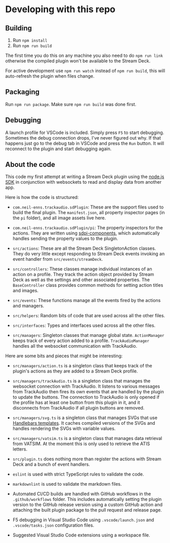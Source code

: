 # Developing with this repo

## Building

1. Run `npm install`
2. Run `npm run build`

The first time you do this on any machine you also need to do `npm run link` otherwise the compiled plugin won't be available to the Stream Deck.

For active development use `npm run watch` instead of `npm run build`, this will auto-refresh the plugin when files change.

## Packaging

Run `npm run package`. Make sure `npm run build` was done first.

## Debugging

A launch profile for VSCode is included. Simply press `F5` to start debugging. Sometimes the debug connection drops, I've never figured out why. If that happens just go to the debug tab in VSCode and press the `Run` button. It will reconnect to the plugin and start debugging again.

## About the code

This code my first attempt at writing a Stream Deck plugin using the [node.js SDK](https://github.com/elgatosf/streamdeck)
in conjunction with websockets to read and display data from another app.

Here is how the code is structured:

- `com.neil-enns.trackaudio.sdPlugin`: These are the support files used to build the final plugin. The `manifest.json`, all property inspector pages (in the `pi` folder), and all image assets live here.

- `com.neil-enns.trackaudio.sdPlugin/pi`: The property inspectors for the actions. They are written using [sdpi-components](https://sdpi-components.dev/docs/components), which automatically handles sending the property values to the plugin.

- `src/actions`: These are all the Stream Deck SingletonAction classes. They do very little except responding to Stream Deck events invoking an event handler from `src/events/streamDeck`.

- `src/controllers`: These classes manage individual instances of an action on a profile. They track the action object provided by Stream Deck as well as the settings and other associated properties. The `BaseController` class provides common methods for setting action titles and images.

- `src/events`: These functions manage all the events fired by the actions and managers.

- `src/helpers`: Random bits of code that are used across all the other files.

- `src/interfaces`: Types and interfaces used across all the other files.

- `src/managers`: Singleton classes that manage global state. `ActionManager` keeps track of every action added to a profile. `TrackAudioManager` handles all the websocket communication with TrackAudio.

Here are some bits and pieces that might be interesting:

- `src/managers/action.ts` is a singleton class that keeps track of the plugin's actions as they are added to a Stream Deck profile.

- `src/managers/trackAudio.ts` is a singleton class that manages the websocket connection with TrackAudio. It listens to various messages from TrackAudio then fires its own events that are handled by the plugin to update the buttons. The connection to TrackAudio is only opened if the profile has at least one button from this plugin in it, and it disconnects from TrackAudio if all plugin buttons are removed.

- `src/managers/svg.ts` is a singleton class that manages SVGs that use [Handlebars templates](https://handlebarsjs.com/). It caches compiled versions of the SVGs and handles rendering the SVGs with variable values.

- `src/managers/vatsim.ts` is a singleton class that manages data retrieval from VATSIM. At the moment this is only used to retrieve the ATIS letters.

- `src/plugin.ts` does nothing more than register the actions with Stream Deck and a bunch of event handlers.

- `eslint` is used with strict TypeScript rules to validate the code.

- `markdownlint` is used to validate the markdown files.

- Automated CI/CD builds are handled with GitHub workflows in the `.github/workflows` folder. This includes automatically setting the plugin version to the GitHub release version using a custom GitHub action and attaching the built plugin package to the pull request and release page.

- F5 debugging in Visual Studio Code using `.vscode/launch.json` and `.vscode/tasks.json` configuration files.

- Suggested Visual Studio Code extensions using a workspace file.
